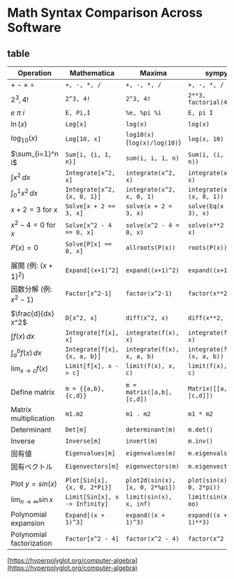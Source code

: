 # Math Syntax Comparison Across Software

## table

| Operation                    | Mathematica                    | Maxima                          | sympy                        | SageMath                     | Scilab                        | GNU Octave                     | Maple                       |
| ---------------------------- | ------------------------------ | ------------------------------- | ---------------------------- | ---------------------------- | ----------------------------- | ------------------------------ | --------------------------- |
| + - × ÷                      | `+, -, *, /`                   | `+, -, *, /`                    | `+, -, *, /`                 | `+, -, *, /`                 | `+, -, *, /`                  | `+, -, *, /`                   | `+, -, *, /`                |
| $2^3 , 4!$                   | `2^3, 4!`                      | `2^3, 4!`                       | `2**3, factorial(4)`         | `2**3, factorial(4)`         | `2^3, factorial(4)`           | `2^3, factorial(4)`            | `2^3, 4!`                   |
| $e$ $\pi$ $i$                | `E, Pi,I`                      | `%e, %pi %i`                    | `E, pi I`                    | `e, pi I/i`                  | `%e, %pi %i`                  | `exp(1), pi i`                 | `exp(1), Pi I`              |
| $\ln(x)$                     | `Log[x]`                       | `log(x)`                        | `log(x)`                     | `log(x)`                     | `log(x)`                      | `log(x)`                       | `ln(x)`                     |
| $\log_{10}(x)$               | `Log[10, x]`                   | `log10(x)` (`log(x)/log(10)`)   | `log(x, 10)`                 | `log(x, 10)`                 | `log10(x)`                    | `log10(x)`                     | `log10(x)`                  |
| $\sum_{i=1}^n i$             | `Sum[i, {i, 1, n}]`            | `sum(i, i, 1, n)`               | `Sum(i, (i, 1, n))`          | `sum(i, i, 1, n)`            | –                             | `symsum(i, i, 1, n)`           | `sum(i, i=1..n)`            |
| $\int x^2 \, dx$             | `Integrate[x^2, x]`            | `integrate(x^2, x)`             | `integrate(x**2, x)`         | `integrate(x^2, x)`          | –                             | `int(sym('x^2'), x)`           | `int(x^2, x)`               |
| $\int_0^1 x^2 \, dx$         | `Integrate[x^2, {x, 0, 1}]`    | `integrate(x^2, x, 0, 1)`       | `integrate(x**2, (x, 0, 1))` | `integrate(x^2, (x, 0, 1))`  | `integrate('x^2', 'x', 0, 1)` | `int(sym('x^2'), [0, 1])`      | `int(x^2, x=0..1)`          |
| $x + 2 = 3$ for $x$          | `Solve[x + 2 == 3, x]`         | `solve(x + 2 = 3, x)`           | `solve(Eq(x + 2, 3), x)`     | `solve(x + 2 == 3, x)`       | –                             | `solve(sym('x + 2 = 3'), x)`   | `solve(x + 2 = 3, x)`       |
| $x^2 - 4 = 0$ for $x$        | `Solve[x^2 - 4 == 0, x]`       | `solve(x^2 - 4 = 0, x)`         | `solve(x**2 - 4, x)`         | `solve(x^2 - 4 == 0, x)`     | `roots([1, 0, -4])`           | `solve(sym('x^2 - 4 = 0'), x)` | `solve(x^2 - 4 = 0, x)`     |
| $P(x)=0$                     | `Solve[P[x] == 0, x]`          | `allroots(P(x))`                | `roots(P(x))`                | `P.roots(ring=QQbar)`        | `roots(poly_coeffs_vector)`   | `roots(poly_coeffs_vector)`    | `fsolve(P(x))`              |
|                              |                                |                                 |                              |                              |                               |                                |                             |
| 展開 (例: $(x+1)^2$)         | `Expand[(x+1)^2]`              | `expand((x+1)^2)`               | `expand((x+1)**2)`           | `((x+1)^2).expand()`         | –                             | `expand((x+1)^2)`              | `expand((x+1)^2)`           |
| 因数分解 (例: $x^2-1$)       | `Factor[x^2-1]`                | `factor(x^2-1)`                 | `factor(x**2-1)`             | `(x^2-1).factor()`           | –                             | `factor(x^2-1)`                | `factor(x^2-1)`             |
|                              |                                |                                 |                              |                              |                               |                                |                             |
| $\frac{d}{dx} x^2$           | `D[x^2, x]`                    | `diff(x^2, x)`                  | `diff(x**2, x)`              | `diff(x^2, x)`               | –                             | `diff(sym('x^2'), x)`          | `diff(x^2, x)`              |
| $\int f(x) \, dx$            | `Integrate[f[x], x]`           | `integrate(f(x), x)`            | `integrate(f(x), x)`         | `integrate(f(x), x)`         | – `intsplin`                  | `int(f(x), x)`                 | `int(f(x), x)`              |
| $\int_a^b f(x) \, dx$        | `Integrate[f[x], {x, a, b}]`   | `integrate(f(x), x, a, b)`      | `integrate(f(x), (x, a, b))` | `integrate(f(x), (x, a, b))` | `integrate('f(x)','x',a,b)`   | `int(f(x),x,a,b)`              | `int(f(x), x=a..b)`         |
| $\lim_{x\to c} f(x)$         | `Limit[f[x], x -> c]`          | `limit(f(x), x, c)`             | `limit(f(x), x, c)`          | `limit(f(x), x=c)`           | –                             | `limit(f(x), x, c)`            | `limit(f(x), x=c)`          |
|                              |                                |                                 |                              |                              |                               |                                |                             |
| Define matrix                | `m = {{a,b},{c,d}}`            | `m = matrix([a,b],[c,d])`       | `Matrix([[a,b],[c,d]])`      | `matrix([[a,b],[c,d]])`      | `[a,b; c,d]`                  | `[a,b; c,d]`                   | `<<a\|b>\|<c\|d>>`          |
| Matrix multiplication        | `m1.m2`                        | `m1 . m2`                       | `m1 * m2`                    | `m1 * m2`                    | `m1 * m2`                     | `m1 * m2`                      | `m1 . m2`                   |
| Determinant                  | `Det[m]`                       | `determinant(m)`                | `m.det()`                    | `m.det()`                    | `det(m)`                      | `det(m)`                       | `Determinant(m)`            |
| Inverse                      | `Inverse[m]`                   | `invert(m)`                     | `m.inv()`                    | `m.inverse()`                | `inv(m)`                      | `inv(m)`                       | `MatrixInverse(m)`          |
| 固有値                       | `Eigenvalues[m]`               | `eigenvalues(m)`                | `m.eigenvals()`              | `m.eigenvalues()`            | `spec(m)`                     | `eig(m)`                       | `Eigenvalues(m)`            |
| 固有ベクトル                 | `Eigenvectors[m]`              | `eigenvectors(m)`               | `m.eigenvects()`             | `m.eigenvectors_right()`     | `[val, vec] = spec(m)`        | `[V,D] = eig(m)`               | `Eigenvectors(m)`           |
|                              |                                |                                 |                              |                              |                               |                                |                             |
| Plot $y = sin(x)$            | `Plot[Sin[x], {x, 0, 2*Pi}]`   | `plot2d(sin(x), [x, 0, 2*%pi])` | `plot(sin(x), (x, 0, 2*pi))` | `plot(sin(x), (x, 0, 2*pi))` | `plot(x, sin(x))`             | `fplot(@sin, [0, 2*pi])`       | `plot(sin(x), x=0..2*Pi)`   |
| $\lim_{n \to \infty} \sin x$ | `Limit[Sin[x], x -> Infinity]` | `limit(sin(x), x, inf)`         | `limit(sin(x), x, oo)`       | `limit(sin(x), x=infinity)`  | –                             | `limit(sin(x), x, Inf)`        | `limit(sin(x), x=infinity)` |
| Polynomial expansion         | `Expand[(x + 1)^3]`            | `expand((x + 1)^3)`             | `expand((x + 1)**3)`         | `expand((x + 1)^3)`          | –                             | `expand((x + 1)^3)`            | `expand((x + 1)^3)`         |
| Polynomial factorization     | `Factor[x^2 - 4]`              | `factor(x^2 - 4)`               | `factor(x^2 - 4)`            | `factor(x^2 - 4)`            | –                             | `factor(x^2 - 4)`              | `factor(x^2 - 4)`           |


[https://hyperpolyglot.org/computer-algebra](https://hyperpolyglot.org/computer-algebra)